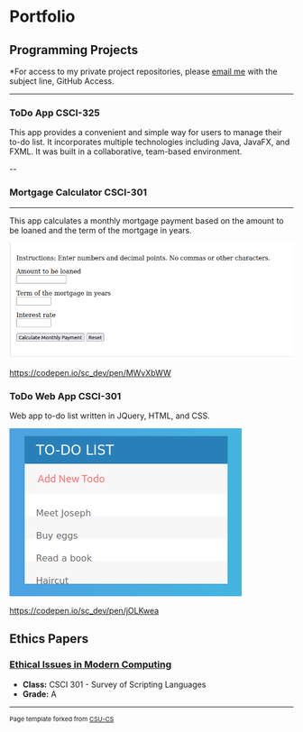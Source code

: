 Portfolio
=========

Programming Projects
--------------------

*For access to my private project repositories, please [email me](mailto:kcholmes@csustudent.net) with the subject line, GitHub Access.

---
### ToDo App CSCI-325

This app provides a convenient and simple way for users to manage their to-do list. It incorporates multiple technologies including Java, JavaFX, and FXML. It was built in a collaborative, team-based environment.

--
### Mortgage Calculator CSCI-301
---

This app calculates a monthly mortgage payment based on the amount to be loaned and the term of the mortgage in years.

![App screenshot](images/MortgageCalcApp.png)

https://codepen.io/sc_dev/pen/MWvXbWW

### ToDo Web App CSCI-301

Web app to-do list written in JQuery, HTML, and CSS.

![App screenshot](images/ToDoApp1.png)

https://codepen.io/sc_dev/pen/jOLKwea

Ethics Papers
-------------

### [Ethical Issues in Modern Computing](/pdf/ethics_essay.pdf)

-   **Class:** CSCI 301 - Survey of Scripting Languages 
-   **Grade:** A

---
	
	

<p style="font-size:11px">Page template forked from <a href="https://github.com/csu-cs/csci-portfolio">CSU-CS</a></p>
<!-- Remove above link if you don't want to attributive -->
